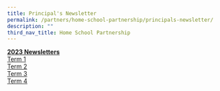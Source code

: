 ```yaml
---
title: Principal's Newsletter
permalink: /partners/home-school-partnership/principals-newsletter/
description: ""
third_nav_title: Home School Partnership
---
```

**<u>2023 Newsletters</u>** <br>
[Term 1](/files/Term%201%20Letter%203%20Jan%202023.pdf)<br>
[Term 2](/files/Term%202%20Letter.pdf)<br>
[Term 3](/files/term%203%20letter%20.pdf)<br>
[Term 4](/files/term%204%20letter.pdf)